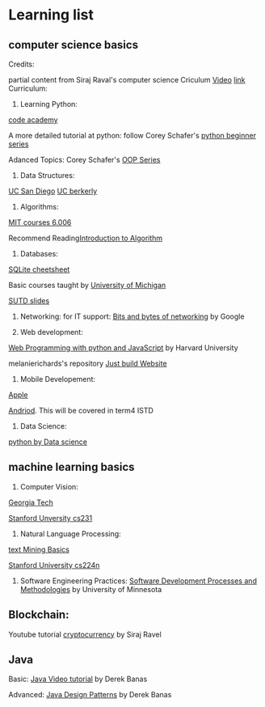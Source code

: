 # Learning list

## computer science basics
Credits:

partial content from Siraj Raval's computer science Criculum [Video](https://www.youtube.com/watch?v=-OvRVlqKebI&t=3s) [link](https://github.com/llSourcell/Learn_Computer_Science_in_5_Months)
Curriculum:

1. Learning Python: 

[code academy](https://www.codecademy.com/learn/learn-python)

A more detailed tutorial at python: follow Corey Schafer's [python beginner series](https://www.youtube.com/playlist?list=PL-osiE80TeTskrapNbzXhwoFUiLCjGgY7)

Adanced Topics: Corey Schafer's [OOP Series](https://www.youtube.com/playlist?list=PL-osiE80TeTsqhIuOqKhwlXsIBIdSeYtc)

1. Data Structures: 

[UC San Diego](https://www.edx.org/course/data-structures-fundamentals-uc-san-diegox-algs201x)
[UC berkerly](https://www.youtube.com/watch?v=rwVhTTpPxBs&list=PLGEPPJVr9TfOt404VxZaQK-hLkcbCrTyP)

1. Algorithms:

[MIT courses 6.006](https://courses.csail.mit.edu/6.006/fall11/notes.shtml)

Recommend Reading[Introduction to Algorithm](https://labs.xjtudlc.com/labs/wldmt/reading%20list/books/Algorithms%20and%20optimization/Introduction%20to%20Algorithms.pdf)

1. Databases:

[SQLite cheetsheet](https://community.modeanalytics.com/sql/tutorial/introduction-to-sql/)

Basic courses taught by [University of Michigan](https://www.coursera.org/learn/python-databases)

[SUTD slides](https://github.com/Emrys-Hong/programming_notes/tree/master/sql/notes_SUTD)

1. Networking:
for IT support: [Bits and bytes of networking](https://www.coursera.org/learn/computer-networking) by Google

1. Web development:

[Web Programming with python and JavaScript](https://www.coursera.org/learn/computer-networking) by Harvard University

melanierichards's repository [Just build Website](https://github.com/melanierichards/just-build-websites)

1. Mobile Developement:

[Apple](https://developer.apple.com/library/archive/referencelibrary/GettingStarted/DevelopiOSAppsSwift/)

[Andriod](https://developer.android.com/training/basics/firstapp/). This will be covered in term4 ISTD

1. Data Science:

[python by Data science](https://www.edx.org/course/python-for-data-science-0)

## machine learning basics
1. Computer Vision:

[Georgia Tech](https://www.udacity.com/course/introduction-to-computer-vision--ud810)

[Stanford Unversity cs231](https://www.youtube.com/results?search_query=stanford+cs231)

1. Natural Language Processing:

[text Mining Basics](https://www.coursera.org/learn/python-text-mining)

[Stanford University cs224n](https://www.youtube.com/watch?v=OQQ-W_63UgQ&list=PL3FW7Lu3i5Jsnh1rnUwq_TcylNr7EkRe6)

1. Software Engineering Practices:
[Software Development Processes and Methodologies](https://www.coursera.org/learn/software-processes) by University of Minnesota

## Blockchain:
Youtube tutorial [cryptocurrency](https://www.youtube.com/watch?v=cjbHqvr4ffo&list=PL2-dafEMk2A7jW7CYUJsBu58JH27bqaNL) by Siraj Ravel

## Java
Basic: [Java Video tutorial](https://www.youtube.com/watch?v=TBWX97e1E9g&list=PLE7E8B7F4856C9B19) by Derek Banas

Advanced: [Java Design Patterns](https://www.youtube.com/watch?v=vNHpsC5ng_E&list=PLF206E906175C7E07) by Derek Banas
